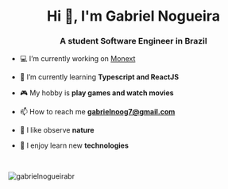 <h1 align="center">Hi 👋, I'm Gabriel Nogueira</h1>
<h3 align="center">A student Software Engineer in Brazil</h3>

- 💻 I’m currently working on [Monext](https://github.com/GabrielNogueiraBR/Monext)

<!-- - 🌱 I’m currently learning **Java and Spring Framework** -->
- 🌱 I’m currently learning **Typescript and ReactJS**

- 🎮 My hobby is **play games and watch movies**

- 📫 How to reach me **gabrielnoog7@gmail.com**

- 🍃 I like observe **nature**

- 🚀 I enjoy learn new **technologies**

<br>
<p align="left">
  <img src="https://github-readme-stats.vercel.app/api?username=gabrielnogueirabr&show_icons=true&theme=tokyonight&locale=en&layout=compact" alt="gabrielnogueirabr" />
<!--   <img src="https://github-readme-stats.vercel.app/api/top-langs?username=gabrielnogueirabr&show_icons=true&theme=tokyonight&locale=en&layout=compact" alt="gabrielnogueirabr" /> -->
</p>
